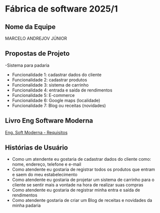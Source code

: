 # Fábrica de software 2025/1

## Nome da Equipe
MARCELO ANDREJOV JÚNIOR

## Propostas de Projeto
-Sistema para padaria
- Funcionalidade 1: cadastrar dados do cliente
- Funcionalidade 2: cadastrar produtos
- Funcionalidade 3: sistema de carrinho
- Funcionalidade 4: entrada e saída de rendimentos
- Funcionalidade 5: E-commerce
- Funcionalidade 6: Google maps (localidade)
- Funcionalidade 7: Blog ou receitas (novidades)

## Livro Eng Software Moderna
[Eng. Soft Moderna - Requisitos](https://engsoftmoderna.info/cap3.html)

## Histórias de Usuário
- Como um atendente eu gostaria de cadastrar dados do cliente como: nome, endereço, telefone e e-mail
- Como atendente eu gostaria de registrar todos os produtos que entram e saem do meu estabelecimento
- Como atendente eu gostaria de projetar um sistema de carrinho para o cliente se sentir mais a vontade na hora de realizar suas compras
- Como atendente eu gostaria de registrar minha entra e saída de rendimentos
- Como atendente gostaria de criar um Blog de receitas e novidades da minha padaria